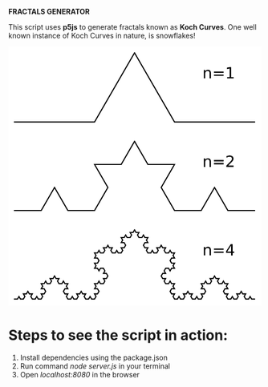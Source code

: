 **FRACTALS GENERATOR**

This script uses **p5js** to generate fractals known as **Koch Curves**. One well known instance of Koch Curves in nature, is snowflakes!

![Images of fractals!](fractals.png "Half snowflakes")



# Steps to see the script in action:
1. Install dependencies using the package.json
2. Run command *node server.js* in your terminal
3. Open *localhost:8080* in the browser
